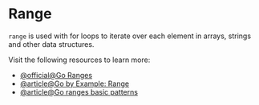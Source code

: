 # Range

`range` is used with for loops to iterate over each element in arrays, strings and other data structures.

Visit the following resources to learn more:

- [@official@Go Ranges](https://go.dev/tour/moretypes/16)
- [@article@Go by Example: Range](https://gobyexample.com/range)
- [@article@Go ranges basic patterns](https://yourbasic.org/golang/for-loop-range-array-slice-map-channel/)
